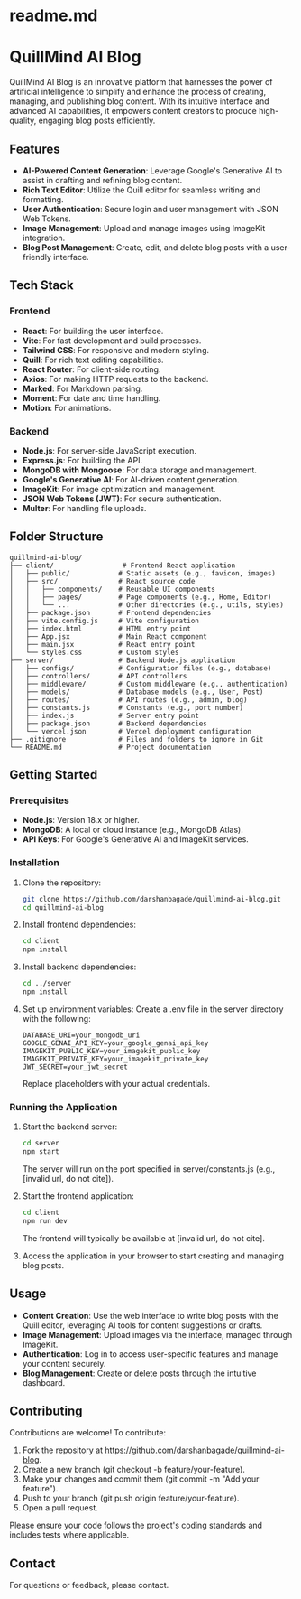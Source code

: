 # readme.md

# QuillMind AI Blog

QuillMind AI Blog is an innovative platform that harnesses the power of artificial intelligence to simplify and enhance the process of creating, managing, and publishing blog content. With its intuitive interface and advanced AI capabilities, it empowers content creators to produce high-quality, engaging blog posts efficiently.

## Features

- **AI-Powered Content Generation**: Leverage Google's Generative AI to assist in drafting and refining blog content.
- **Rich Text Editor**: Utilize the Quill editor for seamless writing and formatting.
- **User Authentication**: Secure login and user management with JSON Web Tokens.
- **Image Management**: Upload and manage images using ImageKit integration.
- **Blog Post Management**: Create, edit, and delete blog posts with a user-friendly interface.

## Tech Stack

### Frontend

- **React**: For building the user interface.
- **Vite**: For fast development and build processes.
- **Tailwind CSS**: For responsive and modern styling.
- **Quill**: For rich text editing capabilities.
- **React Router**: For client-side routing.
- **Axios**: For making HTTP requests to the backend.
- **Marked**: For Markdown parsing.
- **Moment**: For date and time handling.
- **Motion**: For animations.

### Backend

- **Node.js**: For server-side JavaScript execution.
- **Express.js**: For building the API.
- **MongoDB with Mongoose**: For data storage and management.
- **Google's Generative AI**: For AI-driven content generation.
- **ImageKit**: For image optimization and management.
- **JSON Web Tokens (JWT)**: For secure authentication.
- **Multer**: For handling file uploads.

## Folder Structure

```
quillmind-ai-blog/
├── client/                 # Frontend React application
│   ├── public/            # Static assets (e.g., favicon, images)
│   ├── src/               # React source code
│   │   ├── components/    # Reusable UI components
│   │   ├── pages/         # Page components (e.g., Home, Editor)
│   │   └── ...            # Other directories (e.g., utils, styles)
│   ├── package.json       # Frontend dependencies
│   ├── vite.config.js     # Vite configuration
│   ├── index.html         # HTML entry point
│   ├── App.jsx            # Main React component
│   ├── main.jsx           # React entry point
│   └── styles.css         # Custom styles
├── server/                # Backend Node.js application
│   ├── configs/           # Configuration files (e.g., database)
│   ├── controllers/       # API controllers
│   ├── middleware/        # Custom middleware (e.g., authentication)
│   ├── models/            # Database models (e.g., User, Post)
│   ├── routes/            # API routes (e.g., admin, blog)
│   ├── constants.js       # Constants (e.g., port number)
│   ├── index.js           # Server entry point
│   ├── package.json       # Backend dependencies
│   └── vercel.json        # Vercel deployment configuration
├── .gitignore             # Files and folders to ignore in Git
└── README.md              # Project documentation
```

## Getting Started

### Prerequisites

- **Node.js**: Version 18.x or higher.
- **MongoDB**: A local or cloud instance (e.g., MongoDB Atlas).
- **API Keys**: For Google's Generative AI and ImageKit services.

### Installation

1. Clone the repository:
    
    ```bash
    git clone https://github.com/darshanbagade/quillmind-ai-blog.git
    cd quillmind-ai-blog
    ```
    
2. Install frontend dependencies:
    
    ```bash
    cd client
    npm install
    ```
    
3. Install backend dependencies:
    
    ```bash
    cd ../server
    npm install
    ```
    
4. Set up environment variables: Create a .env file in the server directory with the following:
    
    ```
    DATABASE_URI=your_mongodb_uri
    GOOGLE_GENAI_API_KEY=your_google_genai_api_key
    IMAGEKIT_PUBLIC_KEY=your_imagekit_public_key
    IMAGEKIT_PRIVATE_KEY=your_imagekit_private_key
    JWT_SECRET=your_jwt_secret
    ```
    
    Replace placeholders with your actual credentials.
    

### Running the Application

1. Start the backend server:
    
    ```bash
    cd server
    npm start
    ```
    
    The server will run on the port specified in server/constants.js (e.g., [invalid url, do not cite]).
    
2. Start the frontend application:
    
    ```bash
    cd client
    npm run dev
    ```
    
    The frontend will typically be available at [invalid url, do not cite].
    
3. Access the application in your browser to start creating and managing blog posts.

## Usage

- **Content Creation**: Use the web interface to write blog posts with the Quill editor, leveraging AI tools for content suggestions or drafts.
- **Image Management**: Upload images via the interface, managed through ImageKit.
- **Authentication**: Log in to access user-specific features and manage your content securely.
- **Blog Management**: Create or delete posts through the intuitive dashboard.

## Contributing

Contributions are welcome! To contribute:

1. Fork the repository at https://github.com/darshanbagade/quillmind-ai-blog.
2. Create a new branch (git checkout -b feature/your-feature).
3. Make your changes and commit them (git commit -m "Add your feature").
4. Push to your branch (git push origin feature/your-feature).
5. Open a pull request.

Please ensure your code follows the project's coding standards and includes tests where applicable.

## Contact

For questions or feedback, please contact.